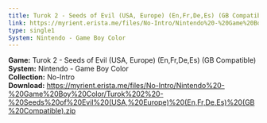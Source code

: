```yaml
---
title: Turok 2 - Seeds of Evil (USA, Europe) (En,Fr,De,Es) (GB Compatible)
link: https://myrient.erista.me/files/No-Intro/Nintendo%20-%20Game%20Boy%20Color/Turok%202%20-%20Seeds%20of%20Evil%20(USA,%20Europe)%20(En,Fr,De,Es)%20(GB%20Compatible).zip
type: single1
System: Nintendo - Game Boy Color
---
```

<b>Game:</b> Turok 2 - Seeds of Evil (USA, Europe) (En,Fr,De,Es) (GB Compatible)<br>
<b>System:</b> Nintendo - Game Boy Color<br>
<b>Collection:</b> No-Intro<br>
<b>Download:</b> https://myrient.erista.me/files/No-Intro/Nintendo%20-%20Game%20Boy%20Color/Turok%202%20-%20Seeds%20of%20Evil%20(USA,%20Europe)%20(En,Fr,De,Es)%20(GB%20Compatible).zip